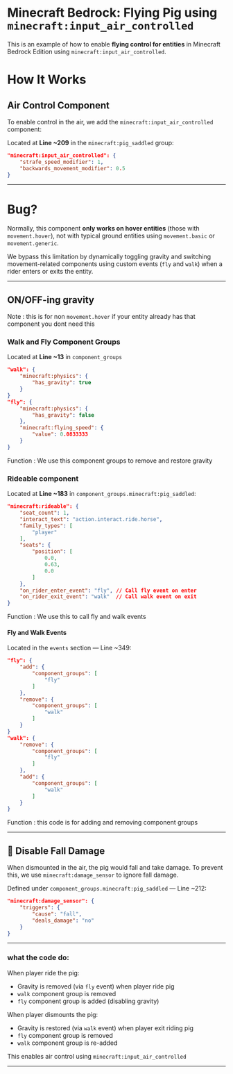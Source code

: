 
# Minecraft Bedrock: Flying Pig using `minecraft:input_air_controlled`

This is an example of how to enable **flying control for entities** in Minecraft Bedrock Edition using `minecraft:input_air_controlled`. 

# How It Works

## Air Control Component

To enable control in the air, we add the `minecraft:input_air_controlled` component:

Located at **Line ~209** in the `minecraft:pig_saddled` group:

```json
"minecraft:input_air_controlled": {
    "strafe_speed_modifier": 1,
    "backwards_movement_modifier": 0.5
}
```

---
# Bug?

Normally, this component **only works on hover entities** (those with `movement.hover`),
not with typical ground entities using `movement.basic` or `movement.generic`.

We bypass this limitation by dynamically toggling gravity and switching movement-related components using custom events (`fly` and `walk`) when a rider enters or exits the entity.

---

## ON/OFF-ing gravity

Note : this is for non `movement.hover` if your entity already has that component you dont need this

### Walk and Fly Component Groups

Located at **Line ~13** in `component_groups`

```json
"walk": {
    "minecraft:physics": {
        "has_gravity": true
    }
}
"fly": {
    "minecraft:physics": {
        "has_gravity": false
    },
    "minecraft:flying_speed": {
        "value": 0.0833333
    }
}
```
Function : We use this component groups to remove and restore gravity
### Rideable component
Located at **Line ~183** in `component_groups.minecraft:pig_saddled`:

```json
"minecraft:rideable": {
    "seat_count": 1,
    "interact_text": "action.interact.ride.horse",
    "family_types": [
        "player"
    ],
    "seats": {
        "position": [
            0.0,
            0.63,
            0.0
        ]
    },
    "on_rider_enter_event": "fly", // Call fly event on enter
    "on_rider_exit_event": "walk"  // Call walk event on exit
}
```

Function : We use this to call fly and walk events  

#### Fly and Walk Events

Located in the `events` section — Line ~349:

```json
"fly": {
    "add": {
        "component_groups": [
            "fly"
        ]
    },
    "remove": {
        "component_groups": [
            "walk"
        ]
    }
}
"walk": {
    "remove": {
        "component_groups": [
            "fly"
        ]
    },
    "add": {
        "component_groups": [
            "walk"
        ]
    }
}
```

Function : this code is for adding and removing component groups

---

## 🛬 Disable Fall Damage

When dismounted in the air, the pig would fall and take damage. To prevent this, we use `minecraft:damage_sensor` to ignore fall damage.

Defined under `component_groups.minecraft:pig_saddled` — Line ~212:

```json
"minecraft:damage_sensor": {
    "triggers": {
        "cause": "fall",
        "deals_damage": "no"
    }
}
```

---


### what the code do:

When player ride the pig:

- Gravity is removed (via `fly` event) when player ride pig
- `walk` component group is removed
- `fly` component group is added (disabling gravity)

When player dismounts the pig:

- Gravity is restored (via `walk` event) when player exit riding pig
- `fly` component group is removed
- `walk` component group is re-added

This enables air control using `minecraft:input_air_controlled` 




---





